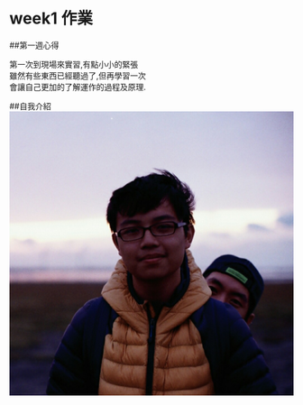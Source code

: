 # week1 作業

##第一週心得

   第一次到現場來實習,有點小小的緊張<br>
   雖然有些東西已經聽過了,但再學習一次<br>
   會讓自己更加的了解運作的過程及原理.<br>

##自我介紹
![](intro.jpg)

<table align='center'  style="border: 1px solid;>
<tr>
    <td>姓名</td>
    <td>許昱彥</td>
</tr>
<tr>
    <td>slack id</td>
    <td>shan</td>
</tr>
<tr>
    <td>目前會的語言</td>
    <td>c,c++,c#,html,css,php,mysql</td>
</tr>
<tr>
    <td>興趣</td>
    <td>打籃球,看棒球,看小說,寫一堆很沒用的程式XD</td>
    </tr>
</table>
